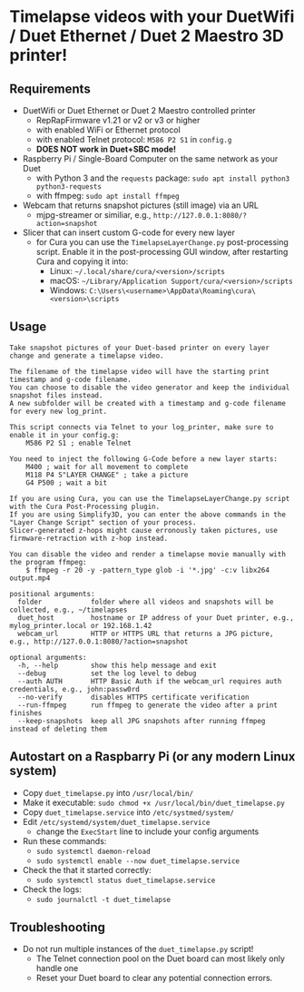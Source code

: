 # Timelapse videos with your DuetWifi / Duet Ethernet / Duet 2 Maestro 3D printer!

## Requirements

  * DuetWifi or Duet Ethernet or Duet 2 Maestro controlled printer
    - RepRapFirmware v1.21 or v2 or v3 or higher
    - with enabled WiFi or Ethernet protocol
    - with enabled Telnet protocol: `M586 P2 S1` in `config.g`
    - **DOES NOT work in Duet+SBC mode!**
  * Raspberry Pi / Single-Board Computer on the same network as your Duet
    - with Python 3 and the `requests` package: `sudo apt install python3 python3-requests`
    - with ffmpeg: `sudo apt install ffmpeg`
  * Webcam that returns snapshot pictures (still image) via an URL
    - mjpg-streamer or similiar, e.g., `http://127.0.0.1:8080/?action=snapshot`
  * Slicer that can insert custom G-code for every new layer
    - for Cura you can use the `TimelapseLayerChange.py` post-processing script. Enable it in the post-processing GUI window, after restarting Cura and copying it into:
      - Linux: `~/.local/share/cura/<version>/scripts`
      - macOS: `~/Library/Application Support/cura/<version>/scripts`
      - Windows: `C:\Users\<username>\AppData\Roaming\cura\<version>\scripts`

## Usage
```
Take snapshot pictures of your Duet-based printer on every layer change and generate a timelapse video.

The filename of the timelapse video will have the starting print timestamp and g-code filename.
You can choose to disable the video generator and keep the individual snapshot files instead.
A new subfolder will be created with a timestamp and g-code filename for every new log_print.

This script connects via Telnet to your log_printer, make sure to enable it in your config.g:
    M586 P2 S1 ; enable Telnet

You need to inject the following G-Code before a new layer starts:
    M400 ; wait for all movement to complete
    M118 P4 S"LAYER CHANGE" ; take a picture
    G4 P500 ; wait a bit

If you are using Cura, you can use the TimelapseLayerChange.py script with the Cura Post-Processing plugin.
If you are using Simplify3D, you can enter the above commands in the "Layer Change Script" section of your process.
Slicer-generated z-hops might cause erronously taken pictures, use firmware-retraction with z-hop instead.

You can disable the video and render a timelapse movie manually with the program ffmpeg:
    $ ffmpeg -r 20 -y -pattern_type glob -i '*.jpg' -c:v libx264 output.mp4

positional arguments:
  folder            folder where all videos and snapshots will be collected, e.g., ~/timelapses
  duet_host         hostname or IP address of your Duet printer, e.g., mylog_printer.local or 192.168.1.42
  webcam_url        HTTP or HTTPS URL that returns a JPG picture, e.g., http://127.0.0.1:8080/?action=snapshot

optional arguments:
  -h, --help        show this help message and exit
  --debug           set the log level to debug
  --auth AUTH       HTTP Basic Auth if the webcam_url requires auth credentials, e.g., john:passw0rd
  --no-verify       disables HTTPS certificate verification
  --run-ffmpeg      run ffmpeg to generate the video after a print finishes
  --keep-snapshots  keep all JPG snapshots after running ffmpeg instead of deleting them
```

## Autostart on a Raspbarry Pi (or any modern Linux system)

* Copy `duet_timelapse.py` into `/usr/local/bin/`
* Make it executable: `sudo chmod +x /usr/local/bin/duet_timelapse.py`
* Copy `duet_timelapse.service` into `/etc/systmed/system/`
* Edit `/etc/systemd/system/duet_timelapse.service`
  - change the `ExecStart` line to include your config arguments
* Run these commands:
  - `sudo systemctl daemon-reload`
  - `sudo systemctl enable --now duet_timelapse.service`
* Check the that it started correctly:
  - `sudo systemctl status duet_timelapse.service`
* Check the logs:
  - `sudo journalctl -t duet_timelapse`

## Troubleshooting

* Do not run multiple instances of the `duet_timelapse.py` script!
  - The Telnet connection pool on the Duet board can most likely only handle one
  - Reset your Duet board to clear any potential connection errors.
